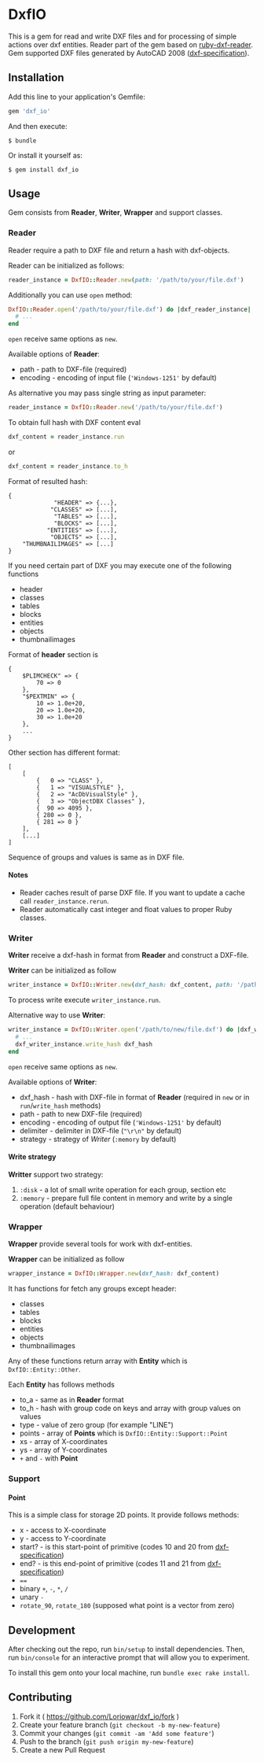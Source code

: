 # DxfIO

This is a gem for read and write DXF files and for processing of simple actions over dxf entities.
Reader part of the gem based on [ruby-dxf-reader](https://github.com/jimfoltz/ruby-dxf-reader).
Gem supported DXF files generated by AutoCAD 2008 ([dxf-specification](http://images.autodesk.com/adsk/files/acad_dxf0.pdf)).

## Installation

Add this line to your application's Gemfile:

```ruby
gem 'dxf_io'
```

And then execute:

    $ bundle

Or install it yourself as:

    $ gem install dxf_io

## Usage

Gem consists from __Reader__, __Writer__, __Wrapper__ and support classes.

### Reader

Reader require a path to DXF file and return a hash with dxf-objects.

Reader can be initialized as follows:

```ruby
reader_instance = DxfIO::Reader.new(path: '/path/to/your/file.dxf')
```

Additionally you can use `open` method:

```ruby
DxfIO::Reader.open('/path/to/your/file.dxf') do |dxf_reader_instance|
  # ...
end
```

`open` receive same options as `new`.

Available options of __Reader__:

* path - path to DXF-file (required)
* encoding - encoding of input file (`'Windows-1251'` by default)

As alternative you may pass single string as input parameter:

```ruby
reader_instance = DxfIO::Reader.new('/path/to/your/file.dxf')
```

To obtain full hash with DXF content eval

```ruby
dxf_content = reader_instance.run
```

or

```ruby
dxf_content = reader_instance.to_h
```

Format of resulted hash:

    {
                 "HEADER" => {...}, 
                "CLASSES" => [...],
                 "TABLES" => [...],
                 "BLOCKS" => [...],
               "ENTITIES" => [...],
                "OBJECTS" => [...],
        "THUMBNAILIMAGES" => [...]
    }

If you need certain part of DXF you may execute one of the following functions

* header
* classes
* tables
* blocks
* entities
* objects
* thumbnailimages

Format of __header__ section is

    {
        $PLIMCHECK" => {
            70 => 0
        },
        "$PEXTMIN" => {
            10 => 1.0e+20,
            20 => 1.0e+20,
            30 => 1.0e+20
        },
        ...
    }

Other section has different format:

    [
        [
            {   0 => "CLASS" },
            {   1 => "VISUALSTYLE" },
            {   2 => "AcDbVisualStyle" },
            {   3 => "ObjectDBX Classes" },
            {  90 => 4095 },
            { 280 => 0 },
            { 281 => 0 }
        ],
        [...]
    ]

Sequence of groups and values is same as in DXF file.

#### Notes

* Reader caches result of parse DXF file. If you want to update a cache call `reader_instance.rerun`.
* Reader automatically cast integer and float values to proper Ruby classes.

### Writer

__Writer__ receive a dxf-hash in format from __Reader__ and construct a DXF-file.

__Writer__ can be initialized as follow

```ruby
writer_instance = DxfIO::Writer.new(dxf_hash: dxf_content, path: '/path/to/new/file.dxf')
```

To process write execute `writer_instance.run`.

Alternative way to use __Writer__:

```ruby
writer_instance = DxfIO::Writer.open('/path/to/new/file.dxf') do |dxf_writer_instance|
  # ...
  dxf_writer_instance.write_hash dxf_hash
end
```

`open` receive same options as `new`.

Available options of __Writer__:

* dxf_hash - hash with DXF-file in format of __Reader__ (required in `new` or in `run`/`write_hash` methods)
* path - path to new DXF-file (required)
* encoding - encoding of output file (`'Windows-1251'` by default)
* delimiter - delimiter in DXF-file (`"\r\n"` by default)
* strategy - strategy of _Writer_ (`:memory` by default)

#### Write strategy

__Writter__ support two strategy:

1. `:disk` - a lot of small write operation for each group, section etc
2. `:memory` - prepare full file content in memory and write by a single operation (default behaviour)

### Wrapper

__Wrapper__ provide several tools for work with dxf-entities.

__Wrapper__ can be initialized as follow

```ruby
wrapper_instance = DxfIO::Wrapper.new(dxf_hash: dxf_content)
```

It has functions for fetch any groups except header:

* classes
* tables
* blocks
* entities
* objects
* thumbnailimages

Any of these functions return array with __Entity__ which is `DxfIO::Entity::Other`.

Each __Entity__ has follows methods

* to_a - same as in __Reader__ format
* to_h - hash with group code on keys and array with group values on values
* type - value of zero group (for example "LINE")
* points - array of __Points__ which is `DxfIO::Entity::Support::Point`
* xs - array of X-coordinates
* ys - array of Y-coordinates
* `+` and `-` with __Point__

### Support

#### Point

This is a simple class for storage 2D points. It provide follows methods:

* x - access to X-coordinate
* y - access to Y-coordinate
* start? - is this start-point of primitive (codes 10 and 20 from [dxf-specification](http://images.autodesk.com/adsk/files/acad_dxf0.pdf))
* end? - is this end-point of primitive (codes 11 and 21 from [dxf-specification](http://images.autodesk.com/adsk/files/acad_dxf0.pdf))
* `==`
* binary `+`, `-`, `*`, `/`
* unary `-`
* `rotate_90`, `rotate_180` (supposed what point is a vector from zero)

## Development

After checking out the repo, run `bin/setup` to install dependencies. Then, run `bin/console` for an interactive prompt that will allow you to experiment.

To install this gem onto your local machine, run `bundle exec rake install`.

## Contributing

1. Fork it ( https://github.com/Loriowar/dxf_io/fork )
2. Create your feature branch (`git checkout -b my-new-feature`)
3. Commit your changes (`git commit -am 'Add some feature'`)
4. Push to the branch (`git push origin my-new-feature`)
5. Create a new Pull Request
